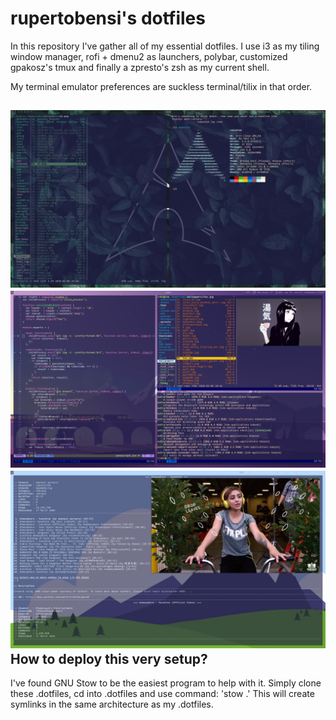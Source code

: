 rupertobensi's dotfiles
===================

In this repository I've gather all of my essential dotfiles. I use i3 as my 
tiling window manager, rofi + dmenu2 as launchers, polybar, customized gpakosz's 
tmux and finally a zpresto's zsh as my current shell.

My terminal emulator preferences are suckless terminal/tilix in that order.

![current setup](desktop.png)
![+1](desktop2.png)
![pywal](desktop3.png)
How to deploy this very setup?
-----------------

I've found GNU Stow to be the easiest program to help with it. Simply clone
these .dotfiles, cd into .dotfiles and use command: 'stow .'
This will create symlinks in the same architecture as my .dotfiles.


[1]: https://github.com/gpakosz/.tmux
[2]: https://github.com/sorin-ionescu/prezto
[3]: https://www.gnu.org/software/stow/
